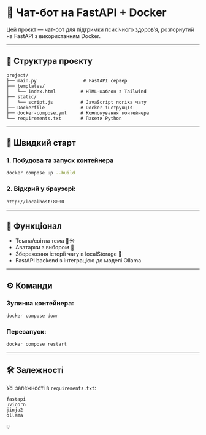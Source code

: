 # 🤖 Чат-бот на FastAPI + Docker

Цей проєкт — чат-бот для підтримки психічного здоров’я, розгорнутий на FastAPI з використанням Docker.

---

## 📁 Структура проєкту

```
project/
├── main.py                 # FastAPI сервер
├── templates/
│   └── index.html         # HTML-шаблон з Tailwind
├── static/
│   └── script.js          # JavaScript логіка чату
├── Dockerfile             # Docker-інструкція
├── docker-compose.yml     # Компонування контейнера
└── requirements.txt       # Пакети Python
```

---

## 🚀 Швидкий старт

### 1. Побудова та запуск контейнера
```bash
docker compose up --build
```

### 2. Відкрий у браузері:
```
http://localhost:8000
```

---

## 🧠 Функціонал
- Темна/світла тема 🌙☀️
- Аватарки з вибором 👤
- Збереження історії чату в localStorage 💬
- FastAPI backend з інтеграцією до моделі Ollama

---

## ⚙️ Команди

### Зупинка контейнера:
```bash
docker compose down
```

### Перезапуск:
```bash
docker compose restart
```

---

## 🛠 Залежності
Усі залежності в `requirements.txt`:
```
fastapi
uvicorn
jinja2
ollama
```
 💡
